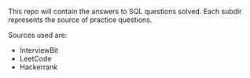 This repo will contain the answers to SQL questions solved.
Each subdir represents the source of practice questions.

Sources used are:
- InterviewBit
- LeetCode
- Hackerrank

